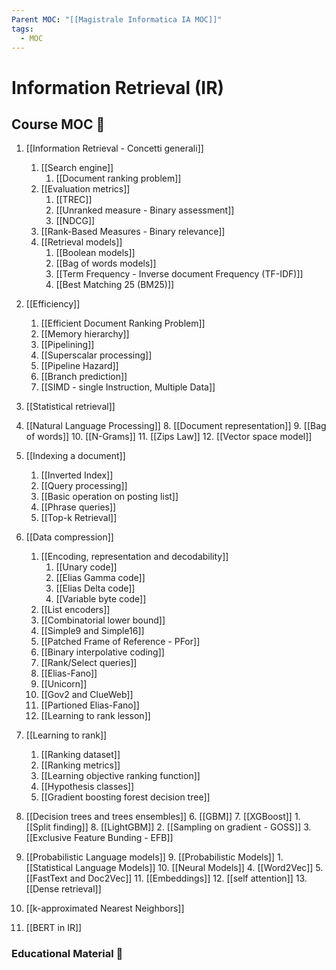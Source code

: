 ```yaml
---
Parent MOC: "[[Magistrale Informatica IA MOC]]"
tags:
  - MOC
---
```

# Information Retrieval (IR)

## Course MOC  📒
1. [[Information Retrieval - Concetti generali]]
	1. [[Search engine]]
		1. [[Document ranking problem]]
	2. [[Evaluation metrics]]
		1. [[TREC]]
		2.  [[Unranked measure - Binary assessment]]
		3. [[NDCG]]
	3. [[Rank-Based Measures - Binary relevance]]
	4. [[Retrieval models]]
		1. [[Boolean models]]
		2. [[Bag of words models]]
		3. [[Term Frequency - Inverse document Frequency (TF-IDF)]]
		4. [[Best Matching 25 (BM25)]]

2. [[Efficiency]]
	1. [[Efficient Document Ranking Problem]]
	2. [[Memory hierarchy]]
	3. [[Pipelining]]
	4. [[Superscalar processing]]
	5. [[Pipeline Hazard]]
	6. [[Branch prediction]]
	7. [[SIMD - single Instruction, Multiple Data]]
3. [[Statistical retrieval]]


4. [[Natural Language Processing]]
	8. [[Document representation]]
	9.  [[Bag of words]]
	10. [[N-Grams]]
	11. [[Zips Law]]
	12. [[Vector space model]]


5. [[Indexing a document]]
	1. [[Inverted Index]]
	2. [[Query processing]]
	3. [[Basic operation on posting list]]
	4. [[Phrase queries]]
	5. [[Top-k Retrieval]]

6. [[Data compression]]
	1. [[Encoding, representation and decodability]]
		1. [[Unary code]]
		2. [[Elias Gamma code]]
		3. [[Elias Delta code]]
		4. [[Variable byte code]]
	2. [[List encoders]]
	3. [[Combinatorial lower bound]]
	4. [[Simple9 and Simple16]]
	5. [[Patched Frame of Reference - PFor]]
	6. [[Binary interpolative coding]]
	7. [[Rank/Select queries]]
	8. [[Elias-Fano]]
	9. [[Unicorn]]
	10. [[Gov2 and ClueWeb]]
	11. [[Partioned Elias-Fano]]
	12.  [[Learning to rank lesson]]
7. [[Learning to rank]]
	1. [[Ranking dataset]]
	2. [[Ranking metrics]]
	3. [[Learning objective ranking function]]
	4. [[Hypothesis classes]]
	5. [[Gradient boosting forest decision tree]]
8. [[Decision trees and trees ensembles]]
	6. [[GBM]]
	7. [[XGBoost]]
		1. [[Split finding]]
	8. [[LightGBM]]
		2. [[Sampling on gradient - GOSS]]
		3. [[Exclusive Feature Bunding - EFB]]
9. [[Probabilistic Language models]] 
	9. [[Probabilistic Models]]
			1. [[Statistical Language Models]]
	10. [[Neural Models]]
		4. [[Word2Vec]]
		5. [[FastText and Doc2Vec]]
	11. [[Embeddings]]
	12. [[self attention]]
	13. [[Dense retrieval]]
10. [[k-approximated Nearest Neighbors]]
11. [[BERT in IR]]

### Educational Material 🧱





